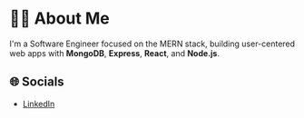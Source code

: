# 👨‍💻 About Me

I'm a Software Engineer focused on the MERN stack, building user-centered web apps with **MongoDB**, **Express**, **React**, and **Node.js**.

## 🌐 Socials
- [LinkedIn](https://www.linkedin.com/in/ribal-baghdadi-18ab08244/)


<!--
**RibalBaghdadi/RibalBaghdadi** is a ✨ _special_ ✨ repository because its `README.md` (this file) appears on your GitHub profile.

Here are some ideas to get you started:

- 🔭 I’m currently working on ...
- 🌱 I’m currently learning ...
- 👯 I’m looking to collaborate on ...
- 🤔 I’m looking for help with ...
- 💬 Ask me about ...
- 📫 How to reach me: ...
- 😄 Pronouns: ...
- ⚡ Fun fact: ...
-->
